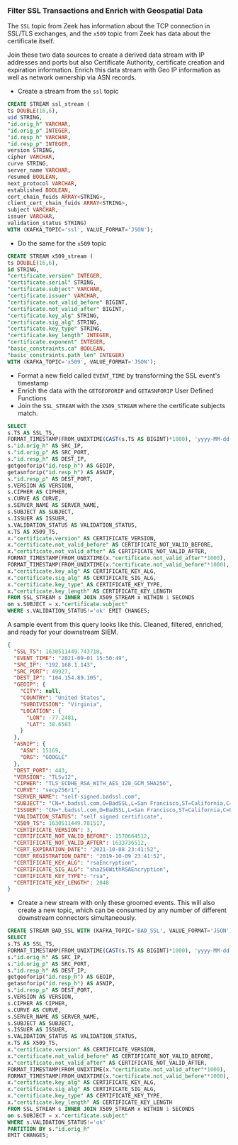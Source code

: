 ### Filter SSL Transactions and Enrich with Geospatial Data
The ```SSL``` topic from Zeek has information about the TCP connection in SSL/TLS exchanges, and the ```x509``` topic from Zeek has data about the certificate itself.

Join these two data sources to create a derived data stream with IP addresses and ports but also Certificate Authority, certificate creation and expiration information. Enrich this data stream with Geo IP information as well as network ownership via ASN records.
- Create a stream from the ```ssl``` topic
```sql
CREATE STREAM ssl_stream ( 
ts DOUBLE(16,6), 
uid STRING, 
"id.orig_h" VARCHAR, 
"id.orig_p" INTEGER, 
"id.resp_h" VARCHAR, 
"id.resp_p" INTEGER, 
version STRING, 
cipher VARCHAR, 
curve STRING, 
server_name VARCHAR, 
resumed BOOLEAN, 
next_protocol VARCHAR, 
established BOOLEAN, 
cert_chain_fuids ARRAY<STRING>, 
client_cert_chain_fuids ARRAY<STRING>, 
subject VARCHAR, 
issuer VARCHAR, 
validation_status STRING) 
WITH (KAFKA_TOPIC='ssl', VALUE_FORMAT='JSON');
```

- Do the same for the ```x509``` topic
```sql
CREATE STREAM x509_stream ( 
ts DOUBLE(16,6), 
id STRING, 
"certificate.version" INTEGER, 
"certificate.serial" STRING, 
"certificate.subject" VARCHAR, 
"certificate.issuer" VARCHAR, 
"certificate.not_valid_before" BIGINT, 
"certificate.not_valid_after" BIGINT, 
"certificate.key_alg" STRING, 
"certificate.sig_alg" STRING, 
"certificate.key_type" STRING, 
"certificate.key_length" INTEGER, 
"certificate.exponent" INTEGER, 
"basic_constraints.ca" BOOLEAN, 
"basic_constraints.path_len" INTEGER) 
WITH (KAFKA_TOPIC='x509', VALUE_FORMAT='JSON');
```
- Format a new field called ```EVENT_TIME``` by transforming the SSL event's timestamp
- Enrich the data with the ```GETGEOFORIP``` and ```GETASNFORIP``` User Defined Functions
- Join the ```SSL_STREAM``` with the ```X509_STREAM``` where the certificate subjects match.  
```sql
SELECT 
s.TS AS SSL_TS, 
FORMAT_TIMESTAMP(FROM_UNIXTIME(CAST(s.TS AS BIGINT)*1000), 'yyyy-MM-dd HH:mm:ss') AS EVENT_TIME,
s."id.orig_h" AS SRC_IP, 
s."id.orig_p" AS SRC_PORT, 
s."id.resp_h" AS DEST_IP, 
getgeoforip("id.resp_h") AS GEOIP,
getasnforip("id.resp_h") AS ASNIP,
s."id.resp_p" AS DEST_PORT, 
s.VERSION AS VERSION, 
s.CIPHER AS CIPHER, 
s.CURVE AS CURVE, 
s.SERVER_NAME AS SERVER_NAME, 
s.SUBJECT AS SUBJECT, 
s.ISSUER AS ISSUER, 
s.VALIDATION_STATUS AS VALIDATION_STATUS, 
x.TS AS X509_TS, 
x."certificate.version" AS CERTIFICATE_VERSION, 
x."certificate.not_valid_before" AS CERTIFICATE_NOT_VALID_BEFORE, 
x."certificate.not_valid_after" AS CERTIFICATE_NOT_VALID_AFTER, 
FORMAT_TIMESTAMP(FROM_UNIXTIME(x."certificate.not_valid_after"*1000), 'yyyy-MM-dd HH:mm:ss') AS CERT_EXPIRATION_DATE, 
FORMAT_TIMESTAMP(FROM_UNIXTIME(x."certificate.not_valid_before"*1000), 'yyyy-MM-dd HH:mm:ss') AS CERT_REGISTRATION_DATE, 
x."certificate.key_alg" AS CERTIFICATE_KEY_ALG, 
x."certificate.sig_alg" AS CERTIFICATE_SIG_ALG, 
x."certificate.key_type" AS CERTIFICATE_KEY_TYPE, 
x."certificate.key_length" AS CERTIFICATE_KEY_LENGTH 
FROM SSL_STREAM s INNER JOIN X509_STREAM x WITHIN 1 SECONDS 
on s.SUBJECT = x."certificate.subject" 
WHERE s.VALIDATION_STATUS!='ok' EMIT CHANGES;
```
A sample event from this query looks like this.  Cleaned, filtered, enriched, and ready for your downstream SIEM.

```json
{
  "SSL_TS": 1630511449.743718,
  "EVENT_TIME": "2021-09-01 15:50:49",
  "SRC_IP": "192.168.1.143",
  "SRC_PORT": 49927,
  "DEST_IP": "104.154.89.105",
  "GEOIP": {
    "CITY": null,
    "COUNTRY": "United States",
    "SUBDIVISION": "Virginia",
    "LOCATION": {
      "LON": -77.2481,
      "LAT": 38.6583
    }
  },
  "ASNIP": {
    "ASN": 15169,
    "ORG": "GOOGLE"
  },
  "DEST_PORT": 443,
  "VERSION": "TLSv12",
  "CIPHER": "TLS_ECDHE_RSA_WITH_AES_128_GCM_SHA256",
  "CURVE": "secp256r1",
  "SERVER_NAME": "self-signed.badssl.com",
  "SUBJECT": "CN=*.badssl.com,O=BadSSL,L=San Francisco,ST=California,C=US",
  "ISSUER": "CN=*.badssl.com,O=BadSSL,L=San Francisco,ST=California,C=US",
  "VALIDATION_STATUS": "self signed certificate",
  "X509_TS": 1630511449.781517,
  "CERTIFICATE_VERSION": 3,
  "CERTIFICATE_NOT_VALID_BEFORE": 1570664512,
  "CERTIFICATE_NOT_VALID_AFTER": 1633736512,
  "CERT_EXPIRATION_DATE": "2021-10-08 23:41:52",
  "CERT_REGISTRATION_DATE": "2019-10-09 23:41:52",
  "CERTIFICATE_KEY_ALG": "rsaEncryption",
  "CERTIFICATE_SIG_ALG": "sha256WithRSAEncryption",
  "CERTIFICATE_KEY_TYPE": "rsa",
  "CERTIFICATE_KEY_LENGTH": 2048
}
```
- Create a new stream with only these groomed events.  This will also create a new topic, which can be consumed by any number of different downstream connectors simultaneously.
```sql
CREATE STREAM BAD_SSL WITH (KAFKA_TOPIC='BAD_SSL', VALUE_FORMAT='JSON') AS
SELECT 
s.TS AS SSL_TS, 
FORMAT_TIMESTAMP(FROM_UNIXTIME(CAST(s.TS AS BIGINT)*1000), 'yyyy-MM-dd HH:mm:ss') AS EVENT_TIME,
s."id.orig_h" AS SRC_IP, 
s."id.orig_p" AS SRC_PORT, 
s."id.resp_h" AS DEST_IP, 
getgeoforip("id.resp_h") AS GEOIP,
getasnforip("id.resp_h") AS ASNIP,
s."id.resp_p" AS DEST_PORT, 
s.VERSION AS VERSION, 
s.CIPHER AS CIPHER, 
s.CURVE AS CURVE, 
s.SERVER_NAME AS SERVER_NAME, 
s.SUBJECT AS SUBJECT, 
s.ISSUER AS ISSUER, 
s.VALIDATION_STATUS AS VALIDATION_STATUS, 
x.TS AS X509_TS, 
x."certificate.version" AS CERTIFICATE_VERSION, 
x."certificate.not_valid_before" AS CERTIFICATE_NOT_VALID_BEFORE, 
x."certificate.not_valid_after" AS CERTIFICATE_NOT_VALID_AFTER, 
FORMAT_TIMESTAMP(FROM_UNIXTIME(x."certificate.not_valid_after"*1000), 'yyyy-MM-dd HH:mm:ss') AS CERT_EXPIRATION_DATE, 
FORMAT_TIMESTAMP(FROM_UNIXTIME(x."certificate.not_valid_before"*1000), 'yyyy-MM-dd HH:mm:ss') AS CERT_REGISTRATION_DATE, 
x."certificate.key_alg" AS CERTIFICATE_KEY_ALG, 
x."certificate.sig_alg" AS CERTIFICATE_SIG_ALG, 
x."certificate.key_type" AS CERTIFICATE_KEY_TYPE, 
x."certificate.key_length" AS CERTIFICATE_KEY_LENGTH 
FROM SSL_STREAM s INNER JOIN X509_STREAM x WITHIN 1 SECONDS 
on s.SUBJECT = x."certificate.subject" 
WHERE s.VALIDATION_STATUS!='ok'
PARTITION BY s."id.orig_h"
EMIT CHANGES;
```
